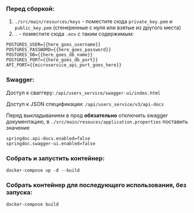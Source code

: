### Перед сборкой:
1. `./src/main/resources/keys` - поместите сюда `private_key.pem` и `public_key.pem` (сгенеренные с нуля или взятые из другого места)
2. `.` - поместите сюда `.env` с таким содержимым:
```commandline
POSTGRES_USER={{here_goes_username}}
POSTGRES_PASSWORD={{here_goes_password}}
POSTGRES_DB={{here_goes_db_name}}
POSTGRES_PORT={{here_goes_db_port}}
API_PORT={{microservice_api_port_goes_here}}
```

### Swagger:
Доступ к сваггеру: `/api/users_service/swagger-ui/index.html`

Доступ к JSON спецификации: `/api/users_service/v3/api-docs`

Перед выкладыванием в прод **обязательно** отключить swagger документацию, в `./src/main/resouces/application.properties` поставить значение
```commandline
springdoc.api-docs.enabled=false
springdoc.swagger-ui.enabled=false
```

### Собрать и запустить контейнер:
```commandline
docker-compose up -d --build
```

### Собрать контейнер для последующего использования, без запуска:
```commandline
docker-compose build
```